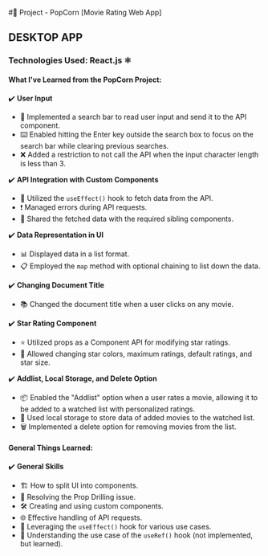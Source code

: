 #🍿 Project - PopCorn [Movie Rating Web App] 

## DESKTOP APP

### Technologies Used: React.js ⚛️

#### What I've Learned from the PopCorn Project:

✔️ **User Input**

   - 🧐 Implemented a search bar to read user input and send it to the API component.
   - ⌨️ Enabled hitting the Enter key outside the search box to focus on the search bar while clearing previous searches.
   - ❌ Added a restriction to not call the API when the input character length is less than 3.

✔️ **API Integration with Custom Components**

   - 🔄 Utilized the `useEffect()` hook to fetch data from the API.
   - ❗ Managed errors during API requests.
   - 🔄 Shared the fetched data with the required sibling components.

✔️ **Data Representation in UI**

   - 📊 Displayed data in a list format.
   - 📋 Employed the `map` method with optional chaining to list down the data.

✔️ **Changing Document Title**

   - 📚 Changed the document title when a user clicks on any movie.

✔️ **Star Rating Component**

   - ⭐ Utilized props as a Component API for modifying star ratings.
   - 🌟 Allowed changing star colors, maximum ratings, default ratings, and star size.

✔️ **Addlist, Local Storage, and Delete Option**

   - 📦 Enabled the "Addlist" option when a user rates a movie, allowing it to be added to a watched list with personalized ratings.
   - 💼 Used local storage to store data of added movies to the watched list.
   - 🗑️ Implemented a delete option for removing movies from the list.

#### General Things Learned:

✔️ **General Skills**

   - 🏗️ How to split UI into components.
   - 🧩 Resolving the Prop Drilling issue.
   - 🛠️ Creating and using custom components.
   - 🌐 Effective handling of API requests.
   - 🔄 Leveraging the `useEffect()` hook for various use cases.
   - 📝 Understanding the use case of the `useRef()` hook (not implemented, but learned).

